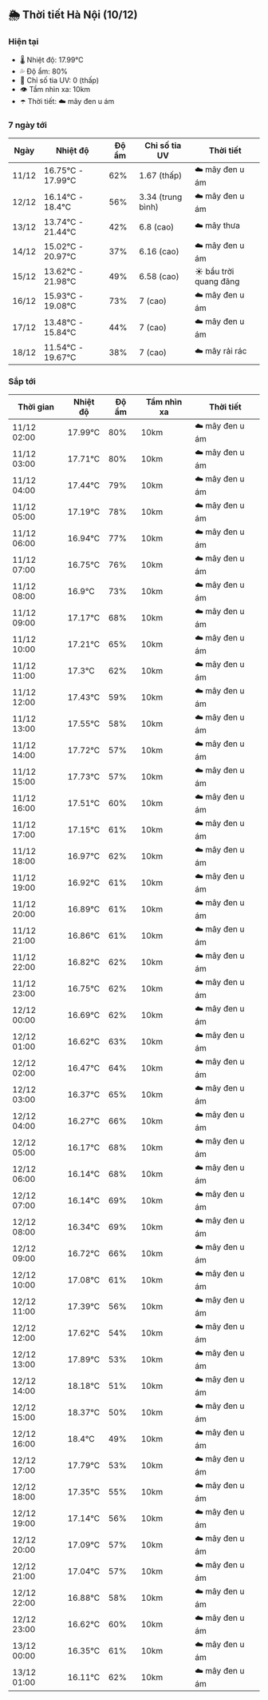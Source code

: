 ## 🌦️ Thời tiết Hà Nội (10/12)

### Hiện tại

- 🌡️ Nhiệt độ: 17.99℃
- 💦 Độ ẩm: 80%
- 🌟 Chỉ số tia UV: 0 (thấp)
- 👁️ Tầm nhìn xa: 10km
- ☂️ Thời tiết: ☁️ mây đen u ám

### 7 ngày tới

| Ngày | Nhiệt độ | Độ ẩm | Chỉ số tia UV | Thời tiết |
| --- | --- | --- | --- | --- |
| 11/12 | 16.75℃ - 17.99℃ | 62% | 1.67 (thấp) | ☁️ mây đen u ám |
| 12/12 | 16.14℃ - 18.4℃ | 56% | 3.34 (trung bình) | ☁️ mây đen u ám |
| 13/12 | 13.74℃ - 21.44℃ | 42% | 6.8 (cao) | ☁️ mây thưa |
| 14/12 | 15.02℃ - 20.97℃ | 37% | 6.16 (cao) | ☁️ mây đen u ám |
| 15/12 | 13.62℃ - 21.98℃ | 49% | 6.58 (cao) | ☀️ bầu trời quang đãng |
| 16/12 | 15.93℃ - 19.08℃ | 73% | 7 (cao) | ☁️ mây đen u ám |
| 17/12 | 13.48℃ - 15.84℃ | 44% | 7 (cao) | ☁️ mây đen u ám |
| 18/12 | 11.54℃ - 19.67℃ | 38% | 7 (cao) | ☁️ mây rải rác |

### Sắp tới

| Thời gian | Nhiệt độ | Độ ẩm | Tầm nhìn xa | Thời tiết |
| --- | --- | --- | --- | --- |
| 11/12 02:00 | 17.99℃ | 80% | 10km | ☁️ mây đen u ám |
| 11/12 03:00 | 17.71℃ | 80% | 10km | ☁️ mây đen u ám |
| 11/12 04:00 | 17.44℃ | 79% | 10km | ☁️ mây đen u ám |
| 11/12 05:00 | 17.19℃ | 78% | 10km | ☁️ mây đen u ám |
| 11/12 06:00 | 16.94℃ | 77% | 10km | ☁️ mây đen u ám |
| 11/12 07:00 | 16.75℃ | 76% | 10km | ☁️ mây đen u ám |
| 11/12 08:00 | 16.9℃ | 73% | 10km | ☁️ mây đen u ám |
| 11/12 09:00 | 17.17℃ | 68% | 10km | ☁️ mây đen u ám |
| 11/12 10:00 | 17.21℃ | 65% | 10km | ☁️ mây đen u ám |
| 11/12 11:00 | 17.3℃ | 62% | 10km | ☁️ mây đen u ám |
| 11/12 12:00 | 17.43℃ | 59% | 10km | ☁️ mây đen u ám |
| 11/12 13:00 | 17.55℃ | 58% | 10km | ☁️ mây đen u ám |
| 11/12 14:00 | 17.72℃ | 57% | 10km | ☁️ mây đen u ám |
| 11/12 15:00 | 17.73℃ | 57% | 10km | ☁️ mây đen u ám |
| 11/12 16:00 | 17.51℃ | 60% | 10km | ☁️ mây đen u ám |
| 11/12 17:00 | 17.15℃ | 61% | 10km | ☁️ mây đen u ám |
| 11/12 18:00 | 16.97℃ | 62% | 10km | ☁️ mây đen u ám |
| 11/12 19:00 | 16.92℃ | 61% | 10km | ☁️ mây đen u ám |
| 11/12 20:00 | 16.89℃ | 61% | 10km | ☁️ mây đen u ám |
| 11/12 21:00 | 16.86℃ | 61% | 10km | ☁️ mây đen u ám |
| 11/12 22:00 | 16.82℃ | 62% | 10km | ☁️ mây đen u ám |
| 11/12 23:00 | 16.75℃ | 62% | 10km | ☁️ mây đen u ám |
| 12/12 00:00 | 16.69℃ | 62% | 10km | ☁️ mây đen u ám |
| 12/12 01:00 | 16.62℃ | 63% | 10km | ☁️ mây đen u ám |
| 12/12 02:00 | 16.47℃ | 64% | 10km | ☁️ mây đen u ám |
| 12/12 03:00 | 16.37℃ | 65% | 10km | ☁️ mây đen u ám |
| 12/12 04:00 | 16.27℃ | 66% | 10km | ☁️ mây đen u ám |
| 12/12 05:00 | 16.17℃ | 68% | 10km | ☁️ mây đen u ám |
| 12/12 06:00 | 16.14℃ | 68% | 10km | ☁️ mây đen u ám |
| 12/12 07:00 | 16.14℃ | 69% | 10km | ☁️ mây đen u ám |
| 12/12 08:00 | 16.34℃ | 69% | 10km | ☁️ mây đen u ám |
| 12/12 09:00 | 16.72℃ | 66% | 10km | ☁️ mây đen u ám |
| 12/12 10:00 | 17.08℃ | 61% | 10km | ☁️ mây đen u ám |
| 12/12 11:00 | 17.39℃ | 56% | 10km | ☁️ mây đen u ám |
| 12/12 12:00 | 17.62℃ | 54% | 10km | ☁️ mây đen u ám |
| 12/12 13:00 | 17.89℃ | 53% | 10km | ☁️ mây đen u ám |
| 12/12 14:00 | 18.18℃ | 51% | 10km | ☁️ mây đen u ám |
| 12/12 15:00 | 18.37℃ | 50% | 10km | ☁️ mây đen u ám |
| 12/12 16:00 | 18.4℃ | 49% | 10km | ☁️ mây đen u ám |
| 12/12 17:00 | 17.79℃ | 53% | 10km | ☁️ mây đen u ám |
| 12/12 18:00 | 17.35℃ | 55% | 10km | ☁️ mây đen u ám |
| 12/12 19:00 | 17.14℃ | 56% | 10km | ☁️ mây đen u ám |
| 12/12 20:00 | 17.09℃ | 57% | 10km | ☁️ mây đen u ám |
| 12/12 21:00 | 17.04℃ | 57% | 10km | ☁️ mây đen u ám |
| 12/12 22:00 | 16.88℃ | 58% | 10km | ☁️ mây đen u ám |
| 12/12 23:00 | 16.62℃ | 60% | 10km | ☁️ mây đen u ám |
| 13/12 00:00 | 16.35℃ | 61% | 10km | ☁️ mây đen u ám |
| 13/12 01:00 | 16.11℃ | 62% | 10km | ☁️ mây đen u ám |
